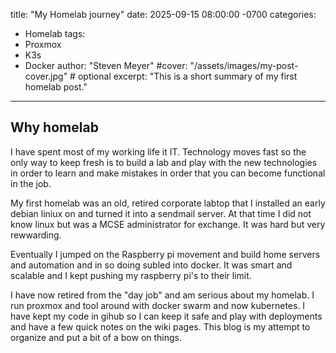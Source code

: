 title: "My Homelab journey"
date: 2025-09-15 08:00:00 -0700
categories:
  - Homelab
tags:
  - Proxmox
  - K3s
  - Docker
author: "Steven Meyer"
#cover: "/assets/images/my-post-cover.jpg" # optional
excerpt: "This is a short summary of my first homelab post."
---
## Why homelab
I have spent most of my working life it IT. Technology moves fast so the only way to keep fresh is to build a lab and play with the new technologies in order to learn and make mistakes in order that you can become functional in the job. 

My first homelab was an old, retired corporate labtop that I installed an early debian liniux on and turned it into a sendmail server. At that time I did not know linux but was a MCSE administrator for exchange. It was hard but very rewwarding. 

Eventually I jumped on the Raspberry pi movement and build home servers and automation and in so doing subled into docker. It was smart and scalable and I kept pushing my raspberry pi's to their limit.

I have now retired from the "day job" and am serious about my homelab. I run proxmox and tool around with docker swarm and now kubernetes. I have kept my code in gihub so I can keep it safe and play with deployments and have a few quick notes on the wiki pages. This blog is my attempt to organize and put a bit of a bow on things. 
